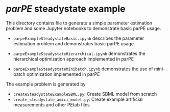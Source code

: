 # *parPE* steadystate example

This directory contains file to generate a simple parameter estimation problem
and some Jupyter notebooks to demonstrate basic parPE usage.

* `parpeExampleSteadystateBasic.ipynb` describes the parameter estimation
  problem and demonstrates basic parPE usage

* `parpeExampleSteadystateHierarchical.ipynb` demonstrates the hierarchical
  optimization approach implemented in parPE

* `parpeExampleSteadystateMinibatch.ipynb` demonstrates the use of mini-batch
  optimization implemented in parPE

The example problem is generated by

* `createSteadystateExampleSBML.py`: Create SBML model from scratch
* `create_steadystate_amici_model.py`: Create example artificial measurements
  and other PEtab files
